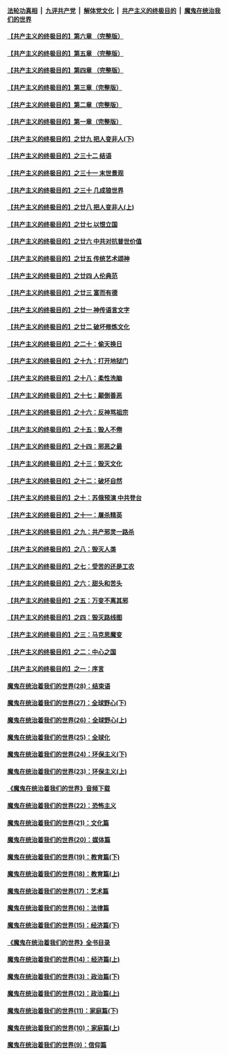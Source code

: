 ####  [法轮功真相](../../../../basic/blob/master/README.md?t=02202152) &nbsp;|&nbsp; [九评共产党](../../../../9ping.md/blob/master/README.md?t=02202152) &nbsp;|&nbsp; [解体党文化](../../../../jtdwh.md/blob/master/README.md?t=02202152)  &nbsp;|&nbsp; [共产主义的终极目的](../../../../gczydzjmd.md/blob/master/README.md?t=02202152) &nbsp;|&nbsp; [魔鬼在统治我们的世界](../../../../mgztzwmdsj.md/blob/master/README.md?t=02202152) 

#### [【共产主义的终极目的】第六章 （完整版）](../pages/nsc422/n11428913.md?t=02202152) 

#### [【共产主义的终极目的】第五章 （完整版）](../pages/nsc422/n11428912.md?t=02202152) 

#### [【共产主义的终极目的】第四章 （完整版）](../pages/nsc422/n11428907.md?t=02202152) 

#### [【共产主义的终极目的】第三章（完整版）](../pages/nsc422/n11428848.md?t=02202152) 

#### [【共产主义的终极目的】第二章（完整版）](../pages/nsc422/n11428831.md?t=02202152) 

#### [【共产主义的终极目的】第一章（完整版）](../pages/nsc422/n11417651.md?t=02202152) 

#### [【共产主义的终极目的】之廿九 把人变非人(下)](../pages/nsc422/n11344140.md?t=02202152) 

#### [【共产主义的终极目的】之三十二 结语](../pages/nsc422/n11360535.md?t=02202152) 

#### [【共产主义的终极目的】之三十一 末世景观](../pages/nsc422/n11351129.md?t=02202152) 

#### [【共产主义的终极目的】之三十 几成狼世界](../pages/nsc422/n11348280.md?t=02202152) 

#### [【共产主义的终极目的】之廿八 把人变非人(上)](../pages/nsc422/n11340492.md?t=02202152) 

#### [【共产主义的终极目的】之廿七 以恨立国](../pages/nsc422/n11336944.md?t=02202152) 

#### [【共产主义的终极目的】之廿六 中共对抗普世价值](../pages/nsc422/n11324785.md?t=02202152) 

#### [【共产主义的终极目的】之廿五 传统艺术颂神](../pages/nsc422/n11296396.md?t=02202152) 

#### [【共产主义的终极目的】之廿四 人伦典范](../pages/nsc422/n11296397.md?t=02202152) 

#### [【共产主义的终极目的】之廿三 富而有德](../pages/nsc422/n11283598.md?t=02202152) 

#### [【共产主义的终极目的】之廿一 神传语言文字](../pages/nsc422/n11263265.md?t=02202152) 

#### [【共产主义的终极目的】之廿二 破坏修炼文化](../pages/nsc422/n11245728.md?t=02202152) 

#### [【共产主义的终极目的】之二十：偷天换日](../pages/nsc422/n11238846.md?t=02202152) 

#### [【共产主义的终极目的】之十九：打开地狱门](../pages/nsc422/n11206376.md?t=02202152) 

#### [【共产主义的终极目的】之十八：柔性洗脑](../pages/nsc422/n11199994.md?t=02202152) 

#### [【共产主义的终极目的】之十七：颠倒善恶](../pages/nsc422/n11179782.md?t=02202152) 

#### [【共产主义的终极目的】之十六：反神骂祖宗](../pages/nsc422/n11166798.md?t=02202152) 

#### [【共产主义的终极目的】之十五：毁人不倦](../pages/nsc422/n11166792.md?t=02202152) 

#### [【共产主义的终极目的】之十四：邪恶之最](../pages/nsc422/n11150249.md?t=02202152) 

#### [【共产主义的终极目的】之十三：毁灭文化](../pages/nsc422/n11135227.md?t=02202152) 

#### [【共产主义的终极目的】之十二：破坏自然](../pages/nsc422/n11135214.md?t=02202152) 

#### [【共产主义的终极目的】之十：苏俄预演 中共登台](../pages/nsc422/n11118424.md?t=02202152) 

#### [【共产主义的终极目的】之十一：屠杀精英](../pages/nsc422/n11118442.md?t=02202152) 

#### [【共产主义的终极目的】之九：共产邪灵一路杀](../pages/nsc422/n11114139.md?t=02202152) 

#### [【共产主义的终极目的】之八：毁灭人类](../pages/nsc422/n11108503.md?t=02202152) 

#### [【共产主义的终极目的】之七：受苦的还是工农](../pages/nsc422/n11101809.md?t=02202152) 

#### [【共产主义的终极目的】之六：甜头和苦头](../pages/nsc422/n11096971.md?t=02202152) 

#### [【共产主义的终极目的】之五：万变不离其邪](../pages/nsc422/n11091285.md?t=02202152) 

#### [【共产主义的终极目的】之四：毁灭路线图](../pages/nsc422/n11086284.md?t=02202152) 

#### [【共产主义的终极目的】之三：马克思魔变](../pages/nsc422/n11061941.md?t=02202152) 

#### [【共产主义的终极目的】之二：中心之国](../pages/nsc422/n11047728.md?t=02202152) 

#### [【共产主义的终极目的】之一：序言](../pages/nsc422/n11086077.md?t=02202152) 

#### [魔鬼在统治着我们的世界(28)：结束语](../pages/nsc422/n10936246.md?t=02202152) 

#### [魔鬼在统治着我们的世界(27)：全球野心(下)](../pages/nsc422/n10928319.md?t=02202152) 

#### [魔鬼在统治着我们的世界(26)：全球野心(上)](../pages/nsc422/n10900318.md?t=02202152) 

#### [魔鬼在统治着我们的世界(25)：全球化](../pages/nsc422/n10788205.md?t=02202152) 

#### [魔鬼在统治着我们的世界(24)：环保主义(下)](../pages/nsc422/n10695307.md?t=02202152) 

#### [魔鬼在统治着我们的世界(23)：环保主义(上)](../pages/nsc422/n10688613.md?t=02202152) 

#### [《魔鬼在统治着我们的世界》音频下载](../pages/nsc422/n10635553.md?t=02202152) 

#### [魔鬼在统治着我们的世界(22)：恐怖主义](../pages/nsc422/n10614727.md?t=02202152) 

#### [魔鬼在统治着我们的世界(21)：文化篇](../pages/nsc422/n10597706.md?t=02202152) 

#### [魔鬼在统治着我们的世界(20)：媒体篇](../pages/nsc422/n10586579.md?t=02202152) 

#### [魔鬼在统治着我们的世界(19)：教育篇(下)](../pages/nsc422/n10564808.md?t=02202152) 

#### [魔鬼在统治着我们的世界(18)：教育篇(上)](../pages/nsc422/n10526970.md?t=02202152) 

#### [魔鬼在统治着我们的世界(17)：艺术篇](../pages/nsc422/n10499093.md?t=02202152) 

#### [魔鬼在统治着我们的世界(16)：法律篇](../pages/nsc422/n10485969.md?t=02202152) 

#### [魔鬼在统治着我们的世界(15)：经济篇(下)](../pages/nsc422/n10469975.md?t=02202152) 

#### [《魔鬼在统治着我们的世界》全书目录](../pages/nsc422/n10464261.md?t=02202152) 

#### [魔鬼在统治着我们的世界(14)：经济篇(上)](../pages/nsc422/n10457370.md?t=02202152) 

#### [魔鬼在统治着我们的世界(13)：政治篇(下)](../pages/nsc422/n10448270.md?t=02202152) 

#### [魔鬼在统治着我们的世界(12)：政治篇(上)](../pages/nsc422/n10444576.md?t=02202152) 

#### [魔鬼在统治着我们的世界(11)：家庭篇(下)](../pages/nsc422/n10440961.md?t=02202152) 

#### [魔鬼在统治着我们的世界(10)：家庭篇(上)](../pages/nsc422/n10435448.md?t=02202152) 

#### [魔鬼在统治着我们的世界(9)：信仰篇](../pages/nsc422/n10432159.md?t=02202152) 

